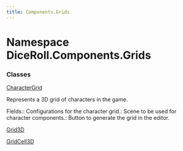 ```yaml
---
title: Components.Grids
---
```


# <a id="DiceRoll_Components_Grids"></a> Namespace DiceRoll.Components.Grids

### Classes

 [CharacterGrid](DiceRoll.Components.Grids.CharacterGrid.md)

Represents a 3D grid of characters in the game.

Fields:<param><xref href="DiceRoll.Components.Grids.CharacterGrid.GridConfigurations?text=GridConfigurations" data-throw-if-not-resolved="false"></xref>: Configurations for the character grid.</param><param><xref href="DiceRoll.Components.Grids.CharacterGrid.CharacterComponentScene?text=CharacterComponentScene" data-throw-if-not-resolved="false"></xref>: Scene to be used for character components.</param><param><xref href="DiceRoll.Components.Grids.CharacterGrid.GenerateGridButton?text=GenerateGridButton" data-throw-if-not-resolved="false"></xref>: Button to generate the grid in the editor.</param>

 [Grid3D](DiceRoll.Components.Grids.Grid3D.md)

 [GridCell3D](DiceRoll.Components.Grids.GridCell3D.md)

